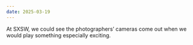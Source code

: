 ```yaml
---
date: 2025-03-19
---
```


At SXSW, we could see the photographers’ cameras come out when we would play something especially exciting.
